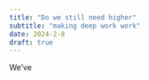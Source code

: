 ```yaml
---
title: "Do we still need higher"
subtitle: "making deep work work"
date: 2024-2-8
draft: true
---
```


We’ve 
<!--stackedit_data:
eyJoaXN0b3J5IjpbMTE4Njk0ODg0MF19
-->